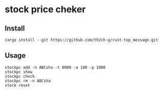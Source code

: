 # stock price cheker

## Install
~~~
cargo install --git https://github.com/th2ch-g/rust-top_message.git
~~~


## Usage
~~~
stockpc add -n ABCsha -t 0000 -a 100 -p 1000
stockpc show
stockpc check
stockpc rm -n ABCsha
stock reset
~~~


